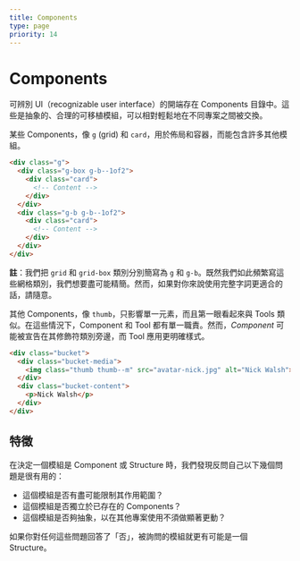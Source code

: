 ```yaml
---
title: Components
type: page
priority: 14
---
```


Components
==========

可辨別 UI（recognizable user interface）的開端存在 Components 目錄中。這些是抽象的、合理的可移植模組，可以相對輕鬆地在不同專案之間被交換。

某些 Components，像 `g` (grid) 和 `card`，用於佈局和容器，而能包含許多其他模組。

```html
<div class="g">
  <div class="g-box g-b--1of2">
    <div class="card">
      <!-- Content -->
    </div>
  </div>
  <div class="g-b g-b--1of2">
    <div class="card">
      <!-- Content -->
    </div>
  </div>
</div>
```

**註**：我們把 `grid` 和 `grid-box` 類別分別簡寫為 `g` 和 `g-b`。既然我們如此頻繁寫這些網格類別，我們想要盡可能精簡。然而，如果對你來說使用完整字詞更適合的話，請隨意。

其他 Components，像 `thumb`，只影響單一元素，而且第一眼看起來與 Tools 類似。在這些情況下，Component 和 Tool 都有單一職責。然而，*Component* 可能被宣告在其修飾符類別旁邊，而 Tool 應用更明確樣式。

```html
<div class="bucket">
  <div class="bucket-media">
    <img class="thumb thumb--m" src="avatar-nick.jpg" alt="Nick Walsh">
  </div>
  <div class="bucket-content">
    <p>Nick Walsh</p>
  </div>
</div>
```

特徵
---------------

在決定一個模組是 Component 或 Structure 時，我們發現反問自己以下幾個問題是很有用的：

- 這個模組是否有盡可能限制其作用範圍？
- 這個模組是否獨立於已存在的 Components？
- 這個模組是否夠抽象，以在其他專案使用不須做顯著更動？

如果你對任何這些問題回答了「否」，被詢問的模組就更有可能是一個 Structure。
